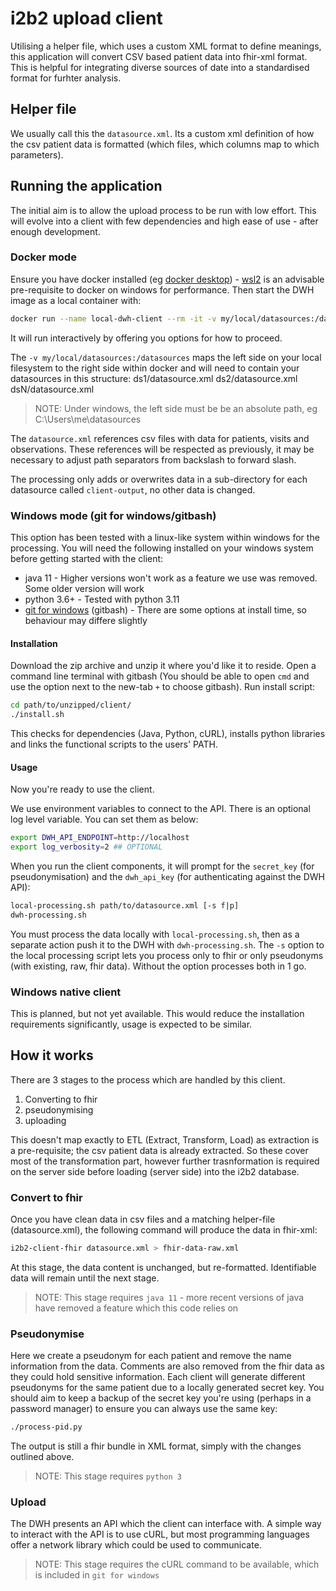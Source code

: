 # i2b2 upload client
Utilising a helper file, which uses a custom XML format to define meanings, this application will convert CSV based patient data into fhir-xml format. This is helpful for integrating diverse sources of date into a standardised format for furhter analysis.

## Helper file
We usually call this the `datasource.xml`. Its a custom xml definition of how the csv patient data is formatted (which files, which columns map to which parameters).

## Running the application
The initial aim is to allow the upload process to be run with low effort. This will evolve into a client with few dependencies and high ease of use - after enough development.

### Docker mode
Ensure you have docker installed (eg [docker desktop](https://docs.docker.com/desktop/install/windows-install/)) - [wsl2](https://learn.microsoft.com/en-us/windows/wsl/install) is an advisable pre-requisite to docker on windows for performance.
Then start the DWH image as a local container with:
```sh
docker run --name local-dwh-client --rm -it -v my/local/datasources:/datasources -e log_verbosity=1 -e secret_key="ChangeMe" -e dwh_api_key="ChangeMe" ghcr.io/dzl-dm/i2b2-upload-client/i2b2-dwh-client
```
It will run interactively by offering you options for how to proceed.

The `-v my/local/datasources:/datasources` maps the left side on your local filesystem to the right side within docker and will need to contain your datasources in this structure:
ds1/datasource.xml
ds2/datasource.xml
dsN/datasource.xml
> NOTE: Under windows, the left side must be be an absolute path, eg C:\Users\me\datasources

The `datasource.xml` references csv files with data for patients, visits and observations. These references will be respected as previously, it may be necessary to adjust path separators from backslash to forward slash.

The processing only adds or overwrites data in a sub-directory for each datasource called `client-output`, no other data is changed.

### Windows mode (git for windows/gitbash)
This option has been tested with a linux-like system within windows for the processing. You will need the following installed on your windows system before getting started with the client:
* java 11 - Higher versions won't work as a feature we use was removed. Some older version will work
* python 3.6+ - Tested with python 3.11
* [git for windows](https://git-scm.com/download/win) (gitbash) - There are some options at install time, so behaviour may differe slightly

#### Installation
Download the zip archive and unzip it where you'd like it to reside.
Open a command line terminal with gitbash (You should be able to open `cmd` and use the option next to the new-tab `+` to choose gitbash). Run install script:
```sh
cd path/to/unzipped/client/
./install.sh
```
This checks for dependencies (Java, Python, cURL), installs python libraries and links the functional scripts to the users' PATH.

#### Usage
Now you're ready to use the client.

We use environment variables to connect to the API. There is an optional log level variable. You can set them as below:
```sh
export DWH_API_ENDPOINT=http://localhost
export log_verbosity=2 ## OPTIONAL
```
When you run the client components, it will prompt for the `secret_key` (for pseudonymisation) and the `dwh_api_key` (for authenticating against the DWH API):
```sh
local-processing.sh path/to/datasource.xml [-s f|p]
dwh-processing.sh
```
You must process the data locally with `local-processing.sh`, then as a separate action push it to the DWH with `dwh-processing.sh`. The `-s` option to the local processing script lets you process only to fhir or only pseudonyms (with existing, raw, fhir data). Without the option processes both in 1 go.

### Windows native client
This is planned, but not yet available. This would reduce the installation requirements significantly, usage is expected to be similar.


## How it works
There are 3 stages to the process which are handled by this client.
1. Converting to fhir
1. pseudonymising
1. uploading

This doesn't map exactly to ETL (Extract, Transform, Load) as extraction is a pre-requisite; the csv patient data is already extracted. So these cover most of the transformation part, however further trasnformation is required on the server side before loading (server side) into the i2b2 database.

### Convert to fhir
Once you have clean data in csv files and a matching helper-file (datasource.xml), the following command will produce the data in fhir-xml:
```sh
i2b2-client-fhir datasource.xml > fhir-data-raw.xml
```
At this stage, the data content is unchanged, but re-formatted. Identifiable data will remain until the next stage.

> NOTE: This stage requires `java 11` - more recent versions of java have removed a feature which this code relies on

### Pseudonymise
Here we create a pseudonym for each patient and remove the name information from the data. Comments are also removed from the fhir data as they could hold sensitive information. Each client will generate different pseudonyms for the same patient due to a locally generated secret key. You should aim to keep a backup of the secret key you're using (perhaps in a password manager) to ensure you can always use the same key:
```sh
./process-pid.py
```
The output is still a fhir bundle in XML format, simply with the changes outlined above.

> NOTE: This stage requires `python 3`

### Upload
The DWH presents an API which the client can interface with. A simple way to interact with the API is to use cURL, but most programming languages offer a network library which could be used to communicate.

> NOTE: This stage requires the cURL command to be available, which is included in `git for windows`
